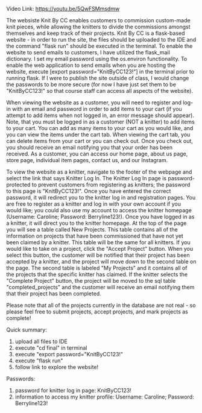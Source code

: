 Video Link: https://youtu.be/5QwFSMmsdmw 

The websiste Knit By CC enables customers to commission custom-made knit pieces, while allowing the knitters to divide the commissions amongst themselves and keep track of their projects. Knit By CC is a flask-based website - in order to run the site, the files should be uploaded to the IDE and the command "flask run" should be executed in the terminal. To enable the website to send emails to customers, I have utilized the flask_mail dictionary. I set my email password using the os.environ functionality. To enable the web application to send emails when you are hosting the website, execute [export password="KnitByCC123!"] in the terminal prior to running flask. If I were to publish the site outside of class, I would change the passwords to be more secure (for now I have just set them to be "KnitByCC123!" so that course staff can access all aspects of the website). 

When viewing the website as a customer, you will need to register and log-in with an email and password in order to add items to your cart (if you attempt to add items when not logged in, an error message should appear). Note, that you must be logged in as a customer (NOT a knitter) to add items to your cart. You can add as many items to your cart as you would like, and you can view the items under the cart tab. When viewing the cart tab, you can delete items from your cart or you can check out. Once you check out, you should receive an email notifying you that your order has been received. As a customer, you can access our home page, about us page, store page, individual item pages, contact us, and our Instagram. 

To view the website as a knitter, navigate to the footer of the webpage and select the link that says Knitter Log In. The Knitter Log In page is password-protected to prevent customers from registering as knitters; the password to this page is "KnitByCC123!". Once you have entered the correct password, it will redirect you to the knitter log in and registration pages. You are free to register as a knitter and log in with your own account if you would like; you could also use my account to access the knitter homepage (Username: Caroline; Password: Berryline123!). Once you have logged in as a knitter, it will direct you to the knitter homepage. At the top of the page you will see a table called New Projects. This table contains all of the information on projects that have been commissioned that have not yet been claimed by a knitter. This table will be the same for all knitters. If you would like to take on a project, click the "Accept Project" button. When you select this button, the customer will be notified that their project has been accepted by a knitter, and the project will move down to the second table on the page. The second table is labeled "My Projects" and it contains all of the projects that the specific knitter has claimed. If the knitter selects the "Complete Project" button, the project will be moved to the sql table "completed_projects" and the customer will receive an email notifying them that their project has been completed. 

Please note that all of the projects currently in the database are not real - so please feel free to submit projects, accept projects, and mark projects as complete!

Quick summary: 
1) upload all files to IDE
2) execute "cd final" in terminal
3) execute "export password="KnitByCC123!"
4) execute "flask run"
5) follow link to explore the website!

Passwords: 
1) password for knitter log in page: KnitByCC123!
2) information to access my knitter profile: Username: Caroline; Password: Berryline123!